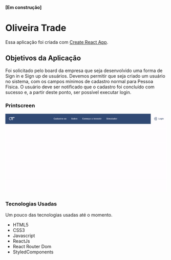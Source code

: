 **[Em construção]**

# Oliveira Trade

Essa aplicação foi criada com [Create React App](https://github.com/facebook/create-react-app).

## Objetivos da Aplicação

Foi solicitado pelo board da empresa que seja desenvolvido uma forma de Sign in e Sign up de usuários. Devemos permitir que seja criado um usuário no sistema, com os campos mínimos de cadastro normal para Pessoa Física. O usuário deve ser notificado que o cadastro foi concluído com sucesso e, a partir deste ponto, ser possível executar login.

### Printscreen

![Aplicação](./src/img/oliveiratrade.gif)

### Tecnologias Usadas
Um pouco das tecnologias usadas até o momento.

* HTML5
* CSS3
* Javascript
* ReactJs
* React Router Dom
* StyledComponents

